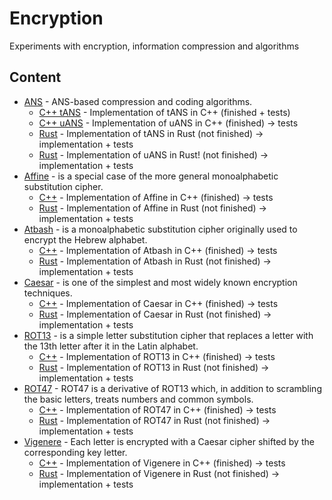 # Encryption
Experiments with encryption, information compression and algorithms

## Content
* [ANS](#ans) - ANS-based compression and coding algorithms.
  * [C++ tANS](https://github.com/Andezion/Encryption/blob/main/ANS/C%2B%2B/tANS.h) - Implementation of tANS in C++ (finished + tests)
  * [C++ uANS](https://github.com/Andezion/Encryption/blob/main/ANS/C%2B%2B/uANS.h) - Implementation of uANS in C++ (finished) -> tests 
  * [Rust](#rust_tans) - Implementation of tANS in Rust (not finished) -> implementation + tests
  * [Rust](#rust_uans) - Implementation of uANS in Rust! (not finished) -> implementation + tests
* [Affine](#affine) - is a special case of the more general monoalphabetic substitution cipher.
  * [C++](https://github.com/Andezion/Encryption/blob/main/Affine/C%2B%2B/Affine.h) - Implementation of Affine in C++ (finished) -> tests
  * [Rust](#rust_affine) - Implementation of Affine in Rust (not finished) -> implementation + tests
* [Atbash](#atbash) - is a monoalphabetic substitution cipher originally used to encrypt the Hebrew alphabet.
  * [C++](https://github.com/Andezion/Encryption/blob/main/Atbash/C%2B%2B/Atbash.h) - Implementation of Atbash in C++ (finished) -> tests 
  * [Rust](#rust_atbash) - Implementation of Atbash in Rust (not finished) -> implementation + tests
* [Caesar](#caesar) - is one of the simplest and most widely known encryption techniques.
  * [C++](https://github.com/Andezion/Encryption/blob/main/Caesar/C%2B%2B/Caesar.h) - Implementation of Caesar in C++ (finished) -> tests 
  * [Rust](https://github.com/Andezion/Encryption/blob/main/Caesar/Rust/main.rs) - Implementation of Caesar in Rust (not finished) -> implementation + tests
* [ROT13](#rot_13) - is a simple letter substitution cipher that replaces a letter with the 13th letter after it in the Latin alphabet.
  * [C++](https://github.com/Andezion/Encryption/blob/main/ROT13/C%2B%2B/ROT13.h) - Implementation of ROT13 in C++ (finished) -> tests 
  * [Rust](#rust_rot_13) - Implementation of ROT13 in Rust (not finished) -> implementation + tests
* [ROT47](#rot_47) - ROT47 is a derivative of ROT13 which, in addition to scrambling the basic letters, treats numbers and common symbols.
  * [C++](https://github.com/Andezion/Encryption/blob/main/ROT47/C%2B%2B/ROT47.h) - Implementation of ROT47 in C++ (finished) -> tests 
  * [Rust](#rust_rot_47) - Implementation of ROT47 in Rust (not finished) -> implementation + tests
* [Vigenere](#vigenere) - Each letter is encrypted with a Caesar cipher shifted by the corresponding key letter.
  * [C++](https://github.com/Andezion/Encryption/blob/main/Vigenere/C%2B%2B/Vigenere.h)  - Implementation of Vigenere in C++ (finished) -> tests 
  * [Rust](#rust_vigenere) - Implementation of Vigenere in Rust (not finished) -> implementation + tests
